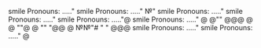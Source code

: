 smile Pronouns: ....."
smile Pronouns: ....."
№"
smile Pronouns: ....."
smile Pronouns: ....."
smile Pronouns: ....."@
smile Pronouns: ....."
@
@""
@@@
@
@
""@
@
""
"@@
@
№№"#
"
"
@@@
smile Pronouns: ....."
smile Pronouns: ....."
@
